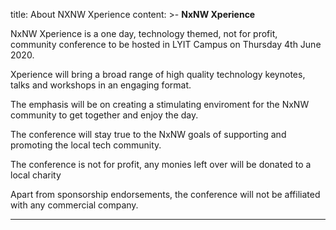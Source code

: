 
title: About NXNW Xperience
content: >-
  **NxNW Xperience**


NxNW Xperience is a one day, technology themed, not for profit, community conference to be hosted in LYIT Campus on Thursday 4th June 2020. 

Xperience will bring a broad range of high quality technology keynotes, talks and workshops in an engaging format. 

The emphasis will be on creating a stimulating enviroment for the NxNW community to get together and enjoy the day.  

The conference will stay true to the NxNW goals of supporting and promoting the local tech community.

The conference is not for profit, any monies left over will be donated to a local charity

Apart from sponsorship endorsements, the conference will not be affiliated with any commercial company.

---

